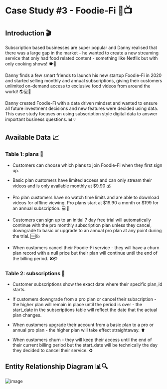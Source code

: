# Case Study #3 - Foodie-Fi 🍔📺


## Introduction 🎬
Subscription based businesses are super popular and Danny realised that there was a large gap in the market - he wanted to create a new streaming service that only had food related content - something like Netflix but with only cooking shows! 🍽️🍲

Danny finds a few smart friends to launch his new startup Foodie-Fi in 2020 and started selling monthly and annual subscriptions, giving their customers unlimited on-demand access to exclusive food videos from around the world! 🌎💻🎥

Danny created Foodie-Fi with a data driven mindset and wanted to ensure all future investment decisions and new features were decided using data. This case study focuses on using subscription style digital data to answer important business questions. 📊💡

## Available Data 📈
### Table 1: plans 📝
* Customers can choose which plans to join Foodie-Fi when they first sign up.

* Basic plan customers have limited access and can only stream their videos and is only available monthly at $9.90 💰

* Pro plan customers have no watch time limits and are able to download videos for offline viewing. Pro plans start at $19.90 a month or $199 for an annual subscription. 💻💾

* Customers can sign up to an initial 7 day free trial will automatically continue with the pro monthly subscription plan unless they cancel, downgrade to basic or upgrade to an annual pro plan at any point during the trial. 🆓👍

* When customers cancel their Foodie-Fi service - they will have a churn plan record with a null price but their plan will continue until the end of the billing period. ❌💳

### Table 2: subscriptions 📅
* Customer subscriptions show the exact date where their specific plan_id starts.

* If customers downgrade from a pro plan or cancel their subscription - the higher plan will remain in place until the period is over - the start_date in the subscriptions table will reflect the date that the actual plan changes.

* When customers upgrade their account from a basic plan to a pro or annual pro plan - the higher plan will take effect straightaway. ⬆️

* When customers churn - they will keep their access until the end of their current billing period but the start_date will be technically the day they decided to cancel their service. ♻️

## Entity Relationship Diagram 📊🔍

![image](https://user-images.githubusercontent.com/103412614/231965939-07c38215-6c45-429e-8c5f-2c518ece3c28.png)



